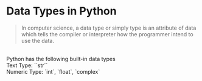 # Data Types in Python
> In computer science, a data type or simply type is an attribute of data which tells the compiler or interpreter how the programmer intend to use the data.

<br>
Python has the following built-in data types<br>
Text Type: ``str`` <br>
Numeric Type: `int`, `float`, `complex` <br>
<!-- <img width=1000px src="https://upload.wikimedia.org/wikipedia/commons/thumb/1/10/Python_3._The_standard_type_hierarchy.png/636px-Python_3._The_standard_type_hierarchy.png"> -->
